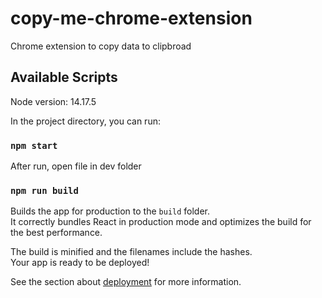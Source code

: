# copy-me-chrome-extension

Chrome extension to copy data to clipbroad

## Available Scripts

Node version: 14.17.5

In the project directory, you can run:

### `npm start`

After run, open file in dev folder


### `npm run build`

Builds the app for production to the `build` folder.\
It correctly bundles React in production mode and optimizes the build for the best performance.

The build is minified and the filenames include the hashes.\
Your app is ready to be deployed!

See the section about [deployment](https://facebook.github.io/create-react-app/docs/deployment) for more information.
